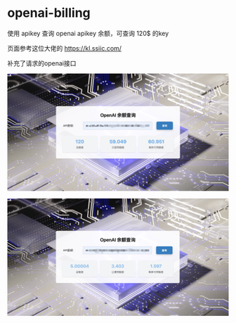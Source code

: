 # openai-billing

使用 apikey 查询 openai apikey 余额，可查询 120$ 的key

页面参考这位大佬的 https://kl.ssiic.com/

补充了请求的openai接口

![](./check-120.png)

![](./check-5.png)
